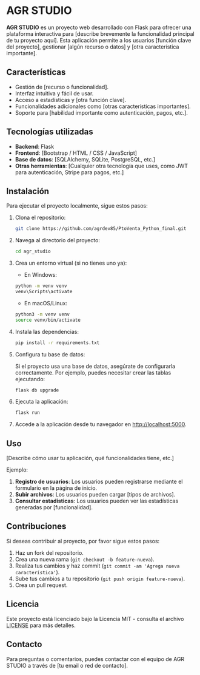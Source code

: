 # AGR STUDIO

**AGR STUDIO** es un proyecto web desarrollado con Flask para ofrecer una plataforma interactiva para [describe brevemente la funcionalidad principal de tu proyecto aquí]. Esta aplicación permite a los usuarios [función clave del proyecto], gestionar [algún recurso o datos] y [otra característica importante]. 

## Características

- Gestión de [recurso o funcionalidad].
- Interfaz intuitiva y fácil de usar.
- Acceso a estadísticas y [otra función clave].
- Funcionalidades adicionales como [otras características importantes].
- Soporte para [habilidad importante como autenticación, pagos, etc.].

## Tecnologías utilizadas

- **Backend**: Flask
- **Frontend**: [Bootstrap / HTML / CSS / JavaScript]
- **Base de datos**: [SQLAlchemy, SQLite, PostgreSQL, etc.]
- **Otras herramientas**: [Cualquier otra tecnología que uses, como JWT para autenticación, Stripe para pagos, etc.]

## Instalación

Para ejecutar el proyecto localmente, sigue estos pasos:

1. Clona el repositorio:

    ```bash
    git clone https://github.com/agrdev85/PtoVenta_Python_final.git
    ```

2. Navega al directorio del proyecto:

    ```bash
    cd agr_studio
    ```

3. Crea un entorno virtual (si no tienes uno ya):

    - En Windows:

    ```bash
    python -m venv venv
    venv\Scripts\activate
    ```

    - En macOS/Linux:

    ```bash
    python3 -m venv venv
    source venv/bin/activate
    ```

4. Instala las dependencias:

    ```bash
    pip install -r requirements.txt
    ```

5. Configura tu base de datos:

    Si el proyecto usa una base de datos, asegúrate de configurarla correctamente. Por ejemplo, puedes necesitar crear las tablas ejecutando:

    ```bash
    flask db upgrade
    ```

6. Ejecuta la aplicación:

    ```bash
    flask run
    ```

7. Accede a la aplicación desde tu navegador en [http://localhost:5000](http://localhost:5000).

## Uso

[Describe cómo usar tu aplicación, qué funcionalidades tiene, etc.]

Ejemplo:
1. **Registro de usuarios**: Los usuarios pueden registrarse mediante el formulario en la página de inicio.
2. **Subir archivos**: Los usuarios pueden cargar [tipos de archivos].
3. **Consultar estadísticas**: Los usuarios pueden ver las estadísticas generadas por [funcionalidad].

## Contribuciones

Si deseas contribuir al proyecto, por favor sigue estos pasos:

1. Haz un fork del repositorio.
2. Crea una nueva rama (`git checkout -b feature-nueva`).
3. Realiza tus cambios y haz commit (`git commit -am 'Agrega nueva característica'`).
4. Sube tus cambios a tu repositorio (`git push origin feature-nueva`).
5. Crea un pull request.

## Licencia

Este proyecto está licenciado bajo la Licencia MIT - consulta el archivo [LICENSE](LICENSE) para más detalles.

## Contacto

Para preguntas o comentarios, puedes contactar con el equipo de AGR STUDIO a través de [tu email o red de contacto].

